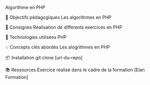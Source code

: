 Algorithme en PHP

🎯 Objectifs pédagogiques
Les algorithmes en PHP

📝 Consignes
Réalisation de différents exercices en PHP

🔧 Technologies utilisées
PHP

💡 Concepts clés abordés
Les alogrithmes en PHP

📦 Installation
git clone [url-du-repo]

📚 Ressources
Exercice réalisé dans le cadre de la formation [Elan Formation]
